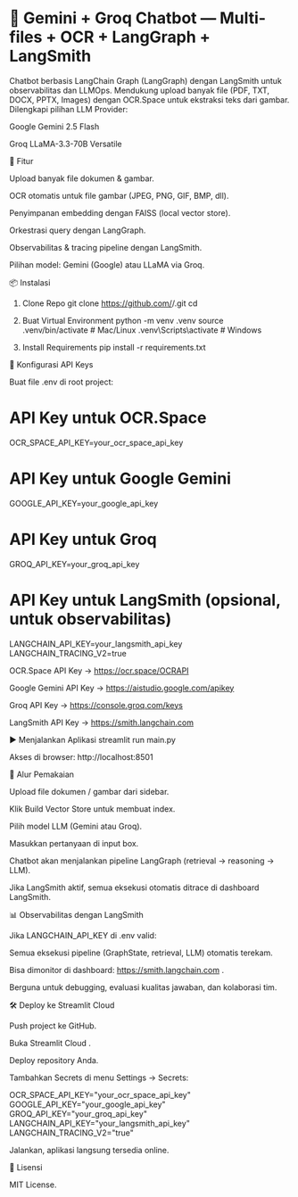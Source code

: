 # 🤖 Gemini + Groq Chatbot — Multi-files + OCR + LangGraph + LangSmith

Chatbot berbasis LangChain Graph (LangGraph) dengan LangSmith untuk observabilitas dan LLMOps.
Mendukung upload banyak file (PDF, TXT, DOCX, PPTX, Images) dengan OCR.Space untuk ekstraksi teks dari gambar.
Dilengkapi pilihan LLM Provider:

Google Gemini 2.5 Flash

Groq LLaMA-3.3-70B Versatile

🚀 Fitur

Upload banyak file dokumen & gambar.

OCR otomatis untuk file gambar (JPEG, PNG, GIF, BMP, dll).

Penyimpanan embedding dengan FAISS (local vector store).

Orkestrasi query dengan LangGraph.

Observabilitas & tracing pipeline dengan LangSmith.

Pilihan model: Gemini (Google) atau LLaMA via Groq.

📦 Instalasi
1. Clone Repo
git clone https://github.com/<username>/<repo-name>.git
cd <repo-name>

2. Buat Virtual Environment
python -m venv .venv
source .venv/bin/activate    # Mac/Linux
.venv\Scripts\activate       # Windows

3. Install Requirements
pip install -r requirements.txt

🔑 Konfigurasi API Keys

Buat file .env di root project:

# API Key untuk OCR.Space
OCR_SPACE_API_KEY=your_ocr_space_api_key

# API Key untuk Google Gemini
GOOGLE_API_KEY=your_google_api_key

# API Key untuk Groq
GROQ_API_KEY=your_groq_api_key

# API Key untuk LangSmith (opsional, untuk observabilitas)
LANGCHAIN_API_KEY=your_langsmith_api_key
LANGCHAIN_TRACING_V2=true


OCR.Space API Key → https://ocr.space/OCRAPI

Google Gemini API Key → https://aistudio.google.com/apikey

Groq API Key → https://console.groq.com/keys

LangSmith API Key → https://smith.langchain.com

▶️ Menjalankan Aplikasi
streamlit run main.py


Akses di browser: http://localhost:8501

📂 Alur Pemakaian

Upload file dokumen / gambar dari sidebar.

Klik Build Vector Store untuk membuat index.

Pilih model LLM (Gemini atau Groq).

Masukkan pertanyaan di input box.

Chatbot akan menjalankan pipeline LangGraph (retrieval → reasoning → LLM).

Jika LangSmith aktif, semua eksekusi otomatis ditrace di dashboard LangSmith.

📊 Observabilitas dengan LangSmith

Jika LANGCHAIN_API_KEY di .env valid:

Semua eksekusi pipeline (GraphState, retrieval, LLM) otomatis terekam.

Bisa dimonitor di dashboard: https://smith.langchain.com
.

Berguna untuk debugging, evaluasi kualitas jawaban, dan kolaborasi tim.

🛠️ Deploy ke Streamlit Cloud

Push project ke GitHub.

Buka Streamlit Cloud
.

Deploy repository Anda.

Tambahkan Secrets di menu Settings → Secrets:

OCR_SPACE_API_KEY="your_ocr_space_api_key"
GOOGLE_API_KEY="your_google_api_key"
GROQ_API_KEY="your_groq_api_key"
LANGCHAIN_API_KEY="your_langsmith_api_key"
LANGCHAIN_TRACING_V2="true"


Jalankan, aplikasi langsung tersedia online.

📜 Lisensi

MIT License.
